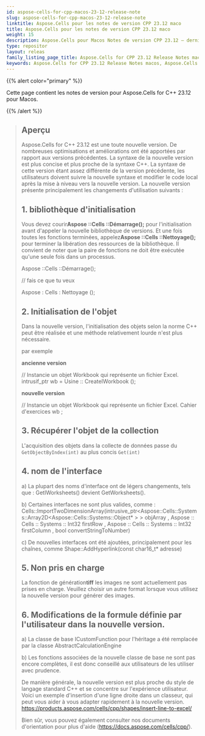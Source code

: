 ```yaml
---
id: aspose-cells-for-cpp-macos-23-12-release-note
slug: aspose-cells-for-cpp-macos-23-12-release-note
linktitle: Aspose.Cells pour les notes de version CPP 23.12 maco
title: Aspose.Cells pour les notes de version CPP 23.12 maco
weight: 15
description: Aspose.Cells pour Macos Notes de version CPP 23.12 – dernières améliorations, nouvelles fonctionnalités et correctifs
type: repositor
layout: releas
family_listing_page_title: Aspose.Cells for CPP 23.12 Release Notes maco
keywords: Aspose.Cells for CPP 23.12 Release Notes macos, Aspose.Cells for CPP 23.12 macos updates and fixe
---
```

{{% alert color="primary" %}}

Cette page contient les notes de version pour Aspose.Cells for C++ 23.12 pour Macos.

{{% /alert %}}

> ## Aperçu
> Aspose.Cells for C++ 23.12 est une toute nouvelle version. De nombreuses optimisations et améliorations ont été apportées par rapport aux versions précédentes. La syntaxe de la nouvelle version est plus concise et plus proche de la syntaxe C++.
> La syntaxe de cette version étant assez différente de la version précédente, les utilisateurs doivent suivre la nouvelle syntaxe et modifier le code local après la mise à niveau vers la nouvelle version.
> La nouvelle version présente principalement les changements d'utilisation suivants :
>
> ## 1. bibliothèque d'initialisation
>
 > Vous devez courir**Aspose ::Cells ::Démarrage();** pour l'initialisation avant d'appeler la nouvelle bibliothèque de versions. Et une fois toutes les fonctions terminées, appelez**Aspose ::Cells ::Nettoyage();** pour terminer la libération des ressources de la bibliothèque.
> Il convient de noter que la paire de fonctions ne doit être exécutée qu'une seule fois dans un processus.
>
> Aspose ::Cells ::Démarrage();
>     
> // fais ce que tu veux
>     
> Aspose : Cells : Nettoyage ();
>
> ## 2. Initialisation de l'objet
>
> Dans la nouvelle version, l'initialisation des objets selon la norme C++ peut être réalisée et une méthode relativement lourde n'est plus nécessaire.
> 
> par exemple
> 
>    **ancienne version**
>
> // Instancie un objet Workbook qui représente un fichier Excel.
> intrusif_ptr<IWorkbook> wb = Usine :: CreateIWorkbook ();
>
>    **nouvelle version**
>
> // Instancie un objet Workbook qui représente un fichier Excel.
> Cahier d'exercices wb ;
>
> ## 3. Récupérer l'objet de la collection
> L'acquisition des objets dans la collecte de données passe du `GetObjectByIndex(int)` au plus concis `Get(int)`
>
> ## 4. nom de l'interface
> 
 > a) La plupart des noms d'interface ont de légers changements, tels que : GetIWorksheets() devient GetWorksheets().
>
> b) Certaines interfaces ne sont plus valides, comme : Cells::ImportTwoDimensionArray(intrusive_ptr<Aspose::Cells::Systems::Array2D<Aspose::Cells::Systems::Object* > > objArray , Aspose :: Cells :: Systems :: Int32 firstRow , Aspose :: Cells :: Systems :: Int32 firstColumn , bool convertStringToNumber)
>
> c) De nouvelles interfaces ont été ajoutées, principalement pour les chaînes, comme Shape::AddHyperlink(const char16_t* adresse)
>
> ## 5. Non pris en charge
>
 > La fonction de génération**tiff** les images ne sont actuellement pas prises en charge. Veuillez choisir un autre format lorsque vous utilisez la nouvelle version pour générer des images.
>
> ## 6. Modifications de la formule définie par l'utilisateur dans la nouvelle version.
>
> a) La classe de base ICustomFunction pour l'héritage a été remplacée par la classe AbstractCalculationEngine
>
> b) Les fonctions associées de la nouvelle classe de base ne sont pas encore complètes, il est donc conseillé aux utilisateurs de les utiliser avec prudence.
>
> De manière générale, la nouvelle version est plus proche du style de langage standard C++ et se concentre sur l'expérience utilisateur. Voici un exemple d'insertion d'une ligne droite dans un classeur, qui peut vous aider à vous adapter rapidement à la nouvelle version.
> https://products.aspose.com/cells/cpp/shapes/insert-line-to-excel/
>
> Bien sûr, vous pouvez également consulter nos documents d'orientation pour plus d'aide (https://docs.aspose.com/cells/cpp/).
